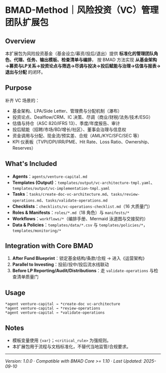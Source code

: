 # BMAD-Method｜风险投资（VC）管理团队扩展包

## Overview

本扩展包为风险投资基金（基金设立/募资/投后/退出）提供 **标准化的管理团队角色、代理、任务、输出模板、检查清单与编排**，
按 BMAD 方法实现 **从基金架构→募资与LP关系→投资论点与筛选→尽调与投决→投后赋能与治理→估值与报表→退出与分配** 的闭环。

## Purpose

补齐 VC 场景的：

- 基金架构、LPA/Side Letter、管理费与分配机制（瀑布）
- 投资论点、Dealflow/CRM、IC 决策、尽调（商业/财税/法务/技术/ESG）
- 估值与持仓（ASC 820/IFRS 13）、季度/年度报告、审计
- 投后赋能（招聘/市场/BD/增长/社区）、董事会治理与信息权
- 资金调用与分配、现金流/预实差、合规（AML/KYC/SFC/SEC 等）
- KPI 仪表板（TVPI/DPI/IRR/PME、Hit Rate、Loss Ratio、Ownership、Reserves）

## What's Included

- **Agents**：`agents/venture-capital.md`
- **Templates (Output)**：`templates/output/vc-architecture-tmpl.yaml`、`templates/output/vc-implementation-tmpl.yaml`
- **Tasks**：`tasks/create-doc-vc-architecture.md`、`tasks/review-operations.md`、`tasks/validate-operations.md`
- **Checklists**：`checklists/vc-operations-checklist.md`（16 大质量门）
- **Roles & Manifests**：`roles/*.md`（18 角色）与 `manifests/*`
- **Workflows**：`workflows/*`（编排手册、Mermaid 泳道图与交接契约）
- **Data & Policies**：`templates/data/*.csv` 与 `templates/policies/*`，`templates/monitoring/*`

## Integration with Core BMAD

1. **After Fund Blueprint**：锁定基金结构/条款/合规 → 进入《运营架构》
2. **Parallel to Investing**：投前/投中/投后流水线联动
3. **Before LP Reporting/Audit/Distributions**：走 `validate-operations` 与检查清单质量门

## Usage

```
*agent venture-capital → *create-doc vc-architecture
*agent venture-capital → *review-operations
*agent venture-capital → *validate-operations
```

## Notes

- 模板变量使用 `{var}`；`<critical_rule>` 为强规则。
- 本扩展包用于流程与文档标准化，不替代当地监管/合规要求。

---

_Version: 1.0.0_ · _Compatible with BMAD Core >= 1.10_ · _Last Updated: 2025-09-10_
